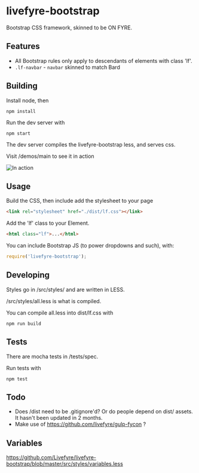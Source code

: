 # livefyre-bootstrap

Bootstrap CSS framework, skinned to be ON FYRE.

## Features

* All Bootstrap rules only apply to descendants of elements with class 'lf'.
* `.lf-navbar` - `navbar` skinned to match Bard

## Building

Install node, then

    npm install

Run the dev server with

    npm start

The dev server compiles the livefyre-bootstrap less, and serves css.

Visit /demos/main to see it in action

![In action](http://d.pr/i/fFnP+)

## Usage

Build the CSS, then include add the stylesheet to your page

```html
<link rel="stylesheet" href="./dist/lf.css"></link>
```

Add the 'lf' class to your Element.

```html
<html class="lf">...</html>
```

You can include Bootstrap JS (to power dropdowns and such), with:

```javascript
require('livefyre-bootstrap');
```

## Developing

Styles go in /src/styles/ and are written in LESS.

/src/styles/all.less is what is compiled.

You can compile all.less into dist/lf.css with

    npm run build

## Tests

There are mocha tests in /tests/spec.

Run tests with

    npm test

## Todo
* Does /dist need to be .gitignore'd? Or do people depend on dist/ assets. It hasn't been updated in 2 months.
* Make use of https://github.com/livefyre/gulp-fycon ?


## Variables
https://github.com/Livefyre/livefyre-bootstrap/blob/master/src/styles/variables.less
